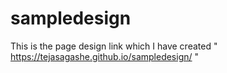 # sampledesign
This is the page design link which I have created " https://tejasagashe.github.io/sampledesign/ "
